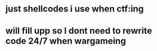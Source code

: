 # just shellcodes i use when ctf:ing
# will fill upp so I dont need to rewrite code 24/7 when wargameing

